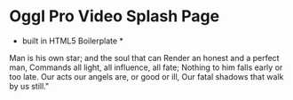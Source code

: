 # Oggl Pro Video Splash Page

* built in HTML5 Boilerplate *

Man is his own star; and the soul that can
Render an honest and a perfect man,
Commands all light, all influence, all fate;
Nothing to him falls early or too late.
Our acts our angels are, or good or ill,
Our fatal shadows that walk by us still."

